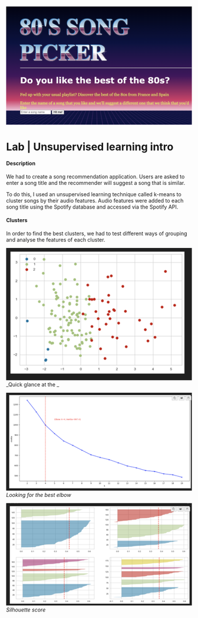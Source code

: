 ![screenshot7](https://github.com/ocaoimh/data_bootcamp_assignments-/blob/main/Lab%20%7C%20Unsupervised%20learning%20intro/data/Screenshot%202023-07-08%20at%2010.48.06.png)


# Lab | Unsupervised learning intro

#### Description

We had to create a song recommendation application. Users are asked to enter a song title and the recommender will suggest a song that is similar. 

To do this, I used an unsupervised learning technique called k-means to cluster songs by their audio features. Audio features were added to each song title using the Spotify database and accessed via the Spotify API.


#### Clusters
In order to find the best clusters, we had to test different ways of grouping and analyse the features of each cluster. 



![screenshot7](https://github.com/ocaoimh/data_bootcamp_assignments-/blob/main/Lab%20%7C%20Unsupervised%20learning%20intro/data/Screenshot%202023-07-08%20at%2010.54.04.png)
_Quick glance at the _

![screenshot7](https://github.com/ocaoimh/data_bootcamp_assignments-/blob/main/Lab%20%7C%20Unsupervised%20learning%20intro/data/Screenshot%202023-07-08%20at%2010.53.58.png)
_Looking for the best elbow_

![screenshot7](https://github.com/ocaoimh/data_bootcamp_assignments-/blob/main/Lab%20%7C%20Unsupervised%20learning%20intro/data/Screenshot%202023-07-08%20at%2010.53.52.png)
_Silhouette score_

